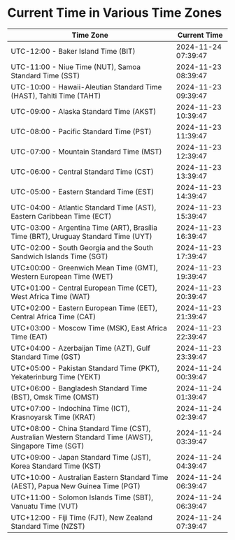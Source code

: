 # Current Time in Various Time Zones

| Time Zone | Current Time |
|-----------|--------------|
| UTC-12:00 - Baker Island Time (BIT) | 2024-11-24 07:39:47 |
| UTC-11:00 - Niue Time (NUT), Samoa Standard Time (SST) | 2024-11-23 08:39:47 |
| UTC-10:00 - Hawaii-Aleutian Standard Time (HAST), Tahiti Time (TAHT) | 2024-11-23 09:39:47 |
| UTC-09:00 - Alaska Standard Time (AKST) | 2024-11-23 10:39:47 |
| UTC-08:00 - Pacific Standard Time (PST) | 2024-11-23 11:39:47 |
| UTC-07:00 - Mountain Standard Time (MST) | 2024-11-23 12:39:47 |
| UTC-06:00 - Central Standard Time (CST) | 2024-11-23 13:39:47 |
| UTC-05:00 - Eastern Standard Time (EST) | 2024-11-23 14:39:47 |
| UTC-04:00 - Atlantic Standard Time (AST), Eastern Caribbean Time (ECT) | 2024-11-23 15:39:47 |
| UTC-03:00 - Argentina Time (ART), Brasília Time (BRT), Uruguay Standard Time (UYT) | 2024-11-23 16:39:47 |
| UTC-02:00 - South Georgia and the South Sandwich Islands Time (SGT) | 2024-11-23 17:39:47 |
| UTC±00:00 - Greenwich Mean Time (GMT), Western European Time (WET) | 2024-11-23 19:39:47 |
| UTC+01:00 - Central European Time (CET), West Africa Time (WAT) | 2024-11-23 20:39:47 |
| UTC+02:00 - Eastern European Time (EET), Central Africa Time (CAT) | 2024-11-23 21:39:47 |
| UTC+03:00 - Moscow Time (MSK), East Africa Time (EAT) | 2024-11-23 22:39:47 |
| UTC+04:00 - Azerbaijan Time (AZT), Gulf Standard Time (GST) | 2024-11-23 23:39:47 |
| UTC+05:00 - Pakistan Standard Time (PKT), Yekaterinburg Time (YEKT) | 2024-11-24 00:39:47 |
| UTC+06:00 - Bangladesh Standard Time (BST), Omsk Time (OMST) | 2024-11-24 01:39:47 |
| UTC+07:00 - Indochina Time (ICT), Krasnoyarsk Time (KRAT) | 2024-11-24 02:39:47 |
| UTC+08:00 - China Standard Time (CST), Australian Western Standard Time (AWST), Singapore Time (SGT) | 2024-11-24 03:39:47 |
| UTC+09:00 - Japan Standard Time (JST), Korea Standard Time (KST) | 2024-11-24 04:39:47 |
| UTC+10:00 - Australian Eastern Standard Time (AEST), Papua New Guinea Time (PGT) | 2024-11-24 06:39:47 |
| UTC+11:00 - Solomon Islands Time (SBT), Vanuatu Time (VUT) | 2024-11-24 06:39:47 |
| UTC+12:00 - Fiji Time (FJT), New Zealand Standard Time (NZST) | 2024-11-24 07:39:47 |
